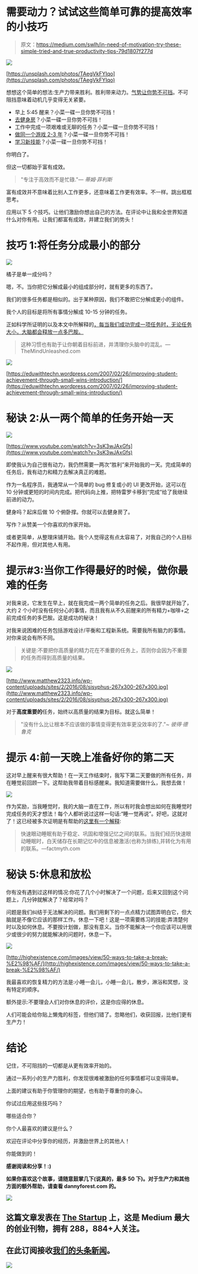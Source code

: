 # 需要动力？试试这些简单可靠的提高效率的小技巧

> 原文：<https://medium.com/swlh/in-need-of-motivation-try-these-simple-tried-and-true-productivity-tips-79d1807f277d>

![](img/b79415028517995cb2a2d48ba98e24c2.png)

[https://unsplash.com/photos/TAegVkFYIqo](https://unsplash.com/photos/TAegVkFYIqo)

想想这个简单的想法:生产力带来胜利。胜利带来动力。[气势让你势不可挡](https://www.forestco.co/blog/true-momentum-really-makes-you-unstoppable)。不可阻挡意味着动机几乎变得无关紧要。

*   早上 5:45 醒来？小菜一碟一旦你势不可挡！
*   [去健身房](https://www.forestco.co/blog/can-you-handle-the-obsession-needed-to-reach-your-most-insane-goals)？小菜一碟一旦你势不可挡！
*   工作中完成一项艰难或无聊的任务？小菜一碟一旦你势不可挡！
*   [做同一个游戏 2-3 年](http://powerlevelstudios.com)？小菜一碟一旦你势不可挡！
*   [学习新技能](https://www.forestco.co/blog/i-learn-3-new-skills-a-month-and-so-can-you)？小菜一碟一旦你势不可挡！

你明白了。

但这一切都始于富有成效。

> "专注于高效而不是忙碌."— *蒂姆·菲利斯*

富有成效并不意味着比别人工作更多，还意味着工作更有效率。不一样。跳出框框思考。

应用以下 5 个技巧。让他们激励你想出自己的方法。在评论中让我和全世界知道什么对你有用。让我们都富有成效，并建立我们的势头！

# 技巧 1:将任务分成最小的部分

![](img/1857ade3a81777705daf192b538c3001.png)

橘子是单一成分吗？

嗯，不。当你把它分解成最小的组成部分时，就有更多的东西了。

我们的很多任务都是相似的。出于某种原因，我们不敢把它分解成更小的组件。

我个人的目标是将所有事情分解成 10-15 分钟的任务。

正如科学所证明的以及本文中所解释的[，每当我们成功完成一项任务时，无论任务大小，大脑都会释放一点多巴胺。](http://themindunleashed.com/2017/12/increase-your-dopamine-levels-naturally-and-never-feel-depressed-or-anxious-again.html)

> 这种习惯也有助于让你朝着目标前进，并清理你头脑中的混乱。—TheMindUnleashed.com

![](img/4cc1580dbfead0e90c40eb523b40cf30.png)

[https://eduwithtechn.wordpress.com/2007/02/26/improving-student-achievement-through-small-wins-introduction/](https://eduwithtechn.wordpress.com/2007/02/26/improving-student-achievement-through-small-wins-introduction/)

# 秘诀 2:从一两个简单的任务开始一天

![](img/29e10336c40090709452f39dc01dfcfb.png)

[https://www.youtube.com/watch?v=3sK3wJAxGfs](https://www.youtube.com/watch?v=3sK3wJAxGfs)

即使我认为自己很有动力，我仍然需要一两次“胜利”来开始我的一天。完成简单的任务后，我有动力和精力去解决真正的难题。

作为一名程序员，我通常从一个简单的 bug 修复或小的 UI 更改开始，这可以在 10 分钟或更短的时间内完成。把代码向上推，把特雷罗卡移到“完成”给了我继续前进的动力。

健身吗？起床后做 10 个俯卧撑。你就可以去健身房了。

写作？从赞美一个你喜欢的作家开始。

或者更简单，从整理床铺开始。我个人觉得这有点太容易了，对我自己的个人目标不起作用，但对其他人有用。

# 提示#3:当你工作得最好的时候，做你最难的任务

对我来说，它发生在早上，就在我完成一两个简单的任务之后。我很早就开始了，大约 2 个小时没有任何分心的事情，而且我有从不久前醒来的所有精力+咖啡+之前完成任务的多巴胺。这是成功的秘诀！

对我来说困难的任务包括游戏设计/平衡和工程新系统。需要我所有脑力的事情。对你来说会有所不同。

> 关键是:不要把你高质量的精力花在不重要的任务上，否则你会因为不重要的任务而得到高质量的结果。

![](img/b402bcd9752fcdfb83b17e7d92eae575.png)

[http://www.matthew2323.info/wp-content/uploads/sites/2/2016/08/sisyphus-267x300-267x300.jpg](http://www.matthew2323.info/wp-content/uploads/sites/2/2016/08/sisyphus-267x300-267x300.jpg)

对于**高度重要的**任务，始终以高质量的结果为目标。就这么简单！

> "没有什么比让根本不应该做的事情变得更有效率更没效率的了."~ *彼得·德鲁克*

# 提示 4:前一天晚上准备好你的第二天

这对早上醒来有很大帮助！在一天工作结束时，我写下第二天要做的所有任务，并在睡觉前回顾一下。这帮助我带着目标感醒来。我知道需要做什么，我想去做！

![](img/d386756e47bce9c1e2d721fb9054ef8a.png)

作为奖励，当我睡觉时，我的大脑一直在工作，所以有时我会想出如何在我睡觉时完成任务的天才想法！每个人都听说过这样一句话:“睡一觉再说”。好吧，这就对了！这已经被多次证明是有帮助的[这里有一个解释](http://factmyth.com/factoids/sleeping-on-a-problem-helps-you-solve-it/):

> 快速眼动睡眠有助于稳定、巩固和增强记忆之间的联系。当我们经历快速眼动睡眠时，白天储存在长期记忆中的信息被激活(也称为排练),并转化为有用的联系。—factmyth.com

# 秘诀 5:休息和放松

你有没有遇到过这样的情况:你花了几个小时解决了一个问题，后来又回到这个问题上，几分钟就解决了？经常对吗？

问题是我们纠结于无法解决的问题。我们用剩下的一点点精力试图弄明白它，但大脑就是不像它应该的那样工作。休息一下吧！这是一项需要练习的技能:弄清楚何时以及如何休息。不要按计划做，那没有意义。当你不能解决一个你应该可以用很少或很少的努力就能解决的问题时，休息一下。

![](img/2dbab08b502c87141f17ff0cd3f5c6fb.png)

[http://highexistence.com/images/view/50-ways-to-take-a-break-%E2%98%AF/](http://highexistence.com/images/view/50-ways-to-take-a-break-%E2%98%AF/)

我最喜欢的恢复精力的方法是:小睡一会儿，小睡一会儿，散步，淋浴和冥想，没有特定的顺序。

额外提示:不要理会人们对你休息的评价，这是你应得的休息。

人们可能会给你贴上懒鬼的标签，但他们错了。忽略他们，收获回报，比他们更有生产力！

# 结论

记住，不可阻挡的一切都是从更有效率开始的。

通过一系列小的生产力胜利，你发现很难被激励的任何事情都可以变得简单。

上面的建议有助于你管理你的期望，也有助于尊重你的身心。

你试过应用这些技巧吗？

哪些适合你？

你个人最喜欢的建议是什么？

欢迎在评论中分享你的经历，并激励世界上的其他人！

你能做到的！

**感谢阅读和分享！:)**

**如果你喜欢这个故事，请随意鼓掌几下(说真的，最多 50 下)。对于生产力和其他方面的额外帮助，请查看 dannyforest.com 的**[](http://dannyforest.com/)****。****

**![](img/731acf26f5d44fdc58d99a6388fe935d.png)**

## **这篇文章发表在 [The Startup](https://medium.com/swlh) 上，这是 Medium 最大的创业刊物，拥有 288，884+人关注。**

## **在此订阅接收[我们的头条新闻](http://growthsupply.com/the-startup-newsletter/)。**

**![](img/731acf26f5d44fdc58d99a6388fe935d.png)**